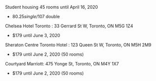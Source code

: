Student housing 45 rooms until April 16, 2020
* $80.25 single/$107 double

Chelsea Hotel Toronto : 33 Gerrard St W, Toronto, ON M5G 1Z4
* $179 until  June 3, 2020

Sheraton Centre Toronto Hotel : 123 Queen St W, Toronto, ON M5H 2M9
* $179 until June 2, 2020 (50 rooms)

Courtyard Marriott: 475 Yonge St, Toronto, ON M4Y 1X7
* $179 until June 2, 2020 (50 rooms)
